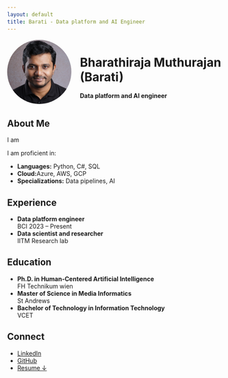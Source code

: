 ```yaml
---
layout: default
title: Barati - Data platform and AI Engineer
---
```


<div style="display: flex; align-items: center; gap: 20px; margin-bottom: 1em;">
  <img src="/assets/img/Bharathi.png" alt="Barati" style="width: 150px; height: 150px; border-radius: 50%; object-fit: cover;">
  <div>
    <h1>Bharathiraja Muthurajan (Barati)</h1>
    <p><strong>Data platform and AI engineer</strong></p>
  </div>
</div>

<h2 id="about">About Me</h2>
<p>I am </p>
<p>I am proficient in:</p>
<ul class="no-bullet">
    <li><strong>Languages:</strong> Python, C#, SQL</li>
    <li><strong>Cloud:</strong>Azure, AWS, GCP</li>
    <li><strong>Specializations:</strong> Data pipelines, AI</li>
</ul>

<h2 id="experience">Experience</h2>
<ul class="no-bullet">
    <li><strong>Data platform engineer</strong><br>BCI 2023 – Present</li>
    <li><strong>Data scientist and researcher</strong><br>IITM Research lab</li>
</ul>

<h2 id="education">Education</h2>
<ul class="no-bullet">
    <li><strong>Ph.D. in Human-Centered Artificial Intelligence</strong><br>FH Technikum wien</li>
    <li><strong>Master of Science in Media Informatics</strong><br>St Andrews</li>
    <li><strong>Bachelor of Technology in Information Technology</strong><br>VCET</li>
</ul>

<h2 id="connect">Connect</h2>
<ul class="no-bullet">
    <li><a href="https://www.linkedin.com/in/bharathirajam" target="_blank">LinkedIn</a></li>
    <li><a href="https://github.com/brt-rj" target="_blank">GitHub</a></li>
    <li><a href="/assets/pdf/BM_resume.pdf" target="_blank">Resume &#x2193;</a></li>
</ul>